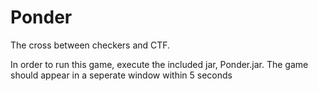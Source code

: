 # Ponder
The cross between checkers and CTF.

In order to run this game, execute the included jar, Ponder.jar. The game should appear in a seperate window within 5 seconds
